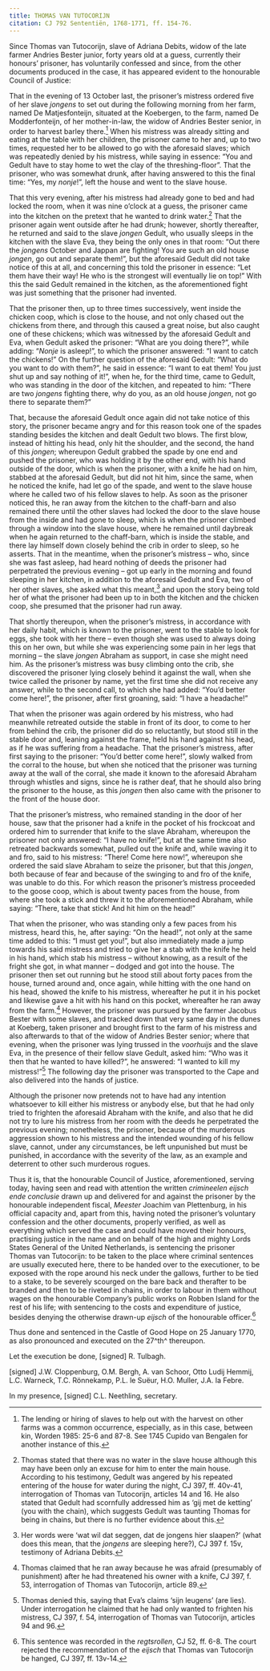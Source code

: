 ```yaml
---
title: THOMAS VAN TUTOCORIJN
citation: CJ 792 Sententiën, 1768-1771, ff. 154-76.
---
```


Since Thomas van Tutocorijn, slave of Adriana Debits, widow of the late farmer Andries Bester junior, forty years old at a guess, currently their honours’ prisoner, has voluntarily confessed and since, from the other documents produced in the case, it has appeared evident to the honourable Council of Justice:

That in the evening of 13 October last, the prisoner’s mistress ordered five of her slave *jongens* to set out during the following morning from her farm, named De Matjesfonteijn, situated at the Koebergen, to the farm, named De Modderfonteijn, of her mother-in-law, the widow of Andries Bester senior, in order to harvest barley there.[^1] When his mistress was already sitting and eating at the table with her children, the prisoner came to her and, up to two times, requested her to be allowed to go with the aforesaid slaves; which was repeatedly denied by his mistress, while saying in essence: “You and Gedult have to stay home to wet the clay of the threshing-floor”. That the prisoner, who was somewhat drunk, after having answered to this the final time: “Yes, my *nonje*!”, left the house and went to the slave house.

That this very evening, after his mistress had already gone to bed and had locked the room, when it was nine o’clock at a guess, the prisoner came into the kitchen on the pretext that he wanted to drink water.[^2] That the prisoner again went outside after he had drunk; however, shortly thereafter, he returned and said to the slave *jongen* Gedult, who usually sleeps in the kitchen with the slave Eva, they being the only ones in that room: “Out there the *jongens* October and Jappan are fighting! You are such an old house *jongen*, go out and separate them!”, but the aforesaid Gedult did not take notice of this at all, and concerning this told the prisoner in essence: “Let them have their way! He who is the strongest will eventually lie on top!” With this the said Gedult remained in the kitchen, as the aforementioned fight was just something that the prisoner had invented.

That the prisoner then, up to three times successively, went inside the chicken coop, which is close to the house, and not only chased out the chickens from there, and through this caused a great noise, but also caught one of these chickens; which was witnessed by the aforesaid Gedult and Eva, when Gedult asked the prisoner: “What are you doing there?”, while adding: “*Nonje* is asleep!”, to which the prisoner answered: “I want to catch the chickens!” On the further question of the aforesaid Gedult: “What do you want to do with them?”, he said in essence: “I want to eat them! You just shut up and say nothing of it!”, when he, for the third time, came to Gedult, who was standing in the door of the kitchen, and repeated to him: “There are two *jongens* fighting there, why do you, as an old house *jongen*, not go there to separate them?”

That, because the aforesaid Gedult once again did not take notice of this story, the prisoner became angry and for this reason took one of the spades standing besides the kitchen and dealt Gedult two blows. The first blow, instead of hitting his head, only hit the shoulder, and the second, the hand of this *jongen*; whereupon Gedult grabbed the spade by one end and pushed the prisoner, who was holding it by the other end, with his hand outside of the door, which is when the prisoner, with a knife he had on him, stabbed at the aforesaid Gedult, but did not hit him, since the same, when he noticed the knife, had let go of the spade, and went to the slave house where he called two of his fellow slaves to help. As soon as the prisoner noticed this, he ran away from the kitchen to the chaff-barn and also remained there until the other slaves had locked the door to the slave house from the inside and had gone to sleep, which is when the prisoner climbed through a window into the slave house, where he remained until daybreak when he again returned to the chaff-barn, which is inside the stable, and there lay himself down closely behind the crib in order to sleep, so he asserts. That in the meantime, when the prisoner’s mistress – who, since she was fast asleep, had heard nothing of deeds the prisoner had perpetrated the previous evening – got up early in the morning and found sleeping in her kitchen, in addition to the aforesaid Gedult and Eva, two of her other slaves, she asked what this meant,[^3] and upon the story being told her of what the prisoner had been up to in both the kitchen and the chicken coop, she presumed that the prisoner had run away.

That shortly thereupon, when the prisoner’s mistress, in accordance with her daily habit, which is known to the prisoner, went to the stable to look for eggs, she took with her there – even though she was used to always doing this on her own, but while she was experiencing some pain in her legs that morning – the slave *jongen* Abraham as support, in case she might need him. As the prisoner’s mistress was busy climbing onto the crib, she discovered the prisoner lying closely behind it against the wall, when she twice called the prisoner by name, yet the first time she did not receive any answer, while to the second call, to which she had added: “You’d better come here!”, the prisoner, after first groaning, said: “I have a headache!”

That when the prisoner was again ordered by his mistress, who had meanwhile retreated outside the stable in front of its door, to come to her from behind the crib, the prisoner did do so reluctantly, but stood still in the stable door and, leaning against the frame, held his hand against his head, as if he was suffering from a headache. That the prisoner’s mistress, after first saying to the prisoner: “You’d better come here!”, slowly walked from the corral to the house, but when she noticed that the prisoner was turning away at the wall of the corral, she made it known to the aforesaid Abraham through whistles and signs, since he is rather deaf, that he should also bring the prisoner to the house, as this *jongen* then also came with the prisoner to the front of the house door.

That the prisoner’s mistress, who remained standing in the door of her house, saw that the prisoner had a knife in the pocket of his frockcoat and ordered him to surrender that knife to the slave Abraham, whereupon the prisoner not only answered: “I have no knife!”, but at the same time also retreated backwards somewhat, pulled out the knife and, while waving it to and fro, said to his mistress: “There! Come here now!”, whereupon she ordered the said slave Abraham to seize the prisoner, but that this *jongen*, both because of fear and because of the swinging to and fro of the knife, was unable to do this. For which reason the prisoner’s mistress proceeded to the goose coop, which is about twenty paces from the house, from where she took a stick and threw it to the aforementioned Abraham, while saying: “There, take that stick! And hit him on the head!”

That when the prisoner, who was standing only a few paces from his mistress, heard this, he, after saying: “On the head!”, not only at the same time added to this: “I must get you!”, but also immediately made a jump towards his said mistress and tried to give her a stab with the knife he held in his hand, which stab his mistress – without knowing, as a result of the fright she got, in what manner – dodged and got into the house. The prisoner then set out running but he stood still about forty paces from the house, turned around and, once again, while hitting with the one hand on his head, showed the knife to his mistress, whereafter he put it in his pocket and likewise gave a hit with his hand on this pocket, whereafter he ran away from the farm.[^4] However, the prisoner was pursued by the farmer Jacobus Bester with some slaves, and tracked down that very same day in the dunes at Koeberg, taken prisoner and brought first to the farm of his mistress and also afterwards to that of the widow of Andries Bester senior; where that evening, when the prisoner was lying trussed in the *voorhuijs* and the slave Eva, in the presence of their fellow slave Gedult, asked him: “Who was it then that he wanted to have killed?”, he answered: “I wanted to kill my mistress!”[^5] The following day the prisoner was transported to the Cape and also delivered into the hands of justice.

Although the prisoner now pretends not to have had any intention whatsoever to kill either his mistress or anybody else, but that he had only tried to frighten the aforesaid Abraham with the knife, and also that he did not try to lure his mistress from her room with the deeds he perpetrated the previous evening; nonetheless, the prisoner, because of the murderous aggression shown to his mistress and the intended wounding of his fellow slave, cannot, under any circumstances, be left unpunished but must be punished, in accordance with the severity of the law, as an example and deterrent to other such murderous rogues.

Thus it is, that the honourable Council of Justice, aforementioned, serving today, having seen and read with attention the written *crimineelen eijsch ende conclusie* drawn up and delivered for and against the prisoner by the honourable independent fiscal, *Meester* Joachim van Plettenburg, in his official capacity and, apart from this, having noted the prisoner’s voluntary confession and the other documents, properly verified, as well as everything which served the case and could have moved their honours, practising justice in the name and on behalf of the high and mighty Lords States General of the United Netherlands, is sentencing the prisoner Thomas van Tutocorijn: to be taken to the place where criminal sentences are usually executed here, there to be handed over to the executioner, to be exposed with the rope around his neck under the gallows, further to be tied to a stake, to be severely scourged on the bare back and therafter to be branded and then to be riveted in chains, in order to labour in them without wages on the honourable Company’s public works on Robben Island for the rest of his life; with sentencing to the costs and expenditure of justice, besides denying the otherwise drawn-up *eijsch* of the honourable officer.[^6]

Thus done and sentenced in the Castle of Good Hope on 25 January 1770, as also pronounced and executed on the 27^th^ thereupon.

Let the execution be done, \[signed\] R. Tulbagh.

\[signed\] J.W. Cloppenburg, O.M. Bergh, A. van Schoor, Otto Ludij Hemmij, L.C. Warneck, T.C. Rönnekamp, P.L. le Suëur, H.O. Muller, J.A. la Febre.

In my presence, \[signed\] C.L. Neethling, secretary.

[^1]: The lending or hiring of slaves to help out with the harvest on other farms was a common occurrence, especially, as in this case, between kin, Worden 1985: 25-6 and 87-8. See 1745 Cupido van Bengalen for another instance of this.

[^2]: Thomas stated that there was no water in the slave house although this may have been only an excuse for him to enter the main house. According to his testimony, Gedult was angered by his repeated entering of the house for water during the night, CJ 397, ff. 40v-41, interrogation of Thomas van Tutocorijn, articles 14 and 16. He also stated that Gedult had scornfully addressed him as ‘gij met de ketting’ (you with the chain), which suggests Gedult was taunting Thomas for being in chains, but there is no further evidence about this.

[^3]: Her words were ‘wat wil dat seggen, dat de jongens hier slaapen?’ (what does this mean, that the *jongens* are sleeping here?), CJ 397 f. 15v, testimony of Adriana Debits.

[^4]: Thomas claimed that he ran away because he was afraid (presumably of punishment) after he had threatened his owner with a knife, CJ 397, f. 53, interrogation of Thomas van Tutocorijn, article 89.

[^5]: Thomas denied this, saying that Eva’s claims ‘sijn leugens’ (are lies). Under interrogation he claimed that he had only wanted to frighten his mistress, CJ 397, f. 54, interrogation of Thomas van Tutocorijn, articles 94 and 96.

[^6]: This sentence was recorded in the *regtsrollen*, CJ 52, ff. 6-8. The court rejected the recommendation of the *eijsch* that Thomas van Tutocorijn be hanged, CJ 397, ff. 13v-14.
